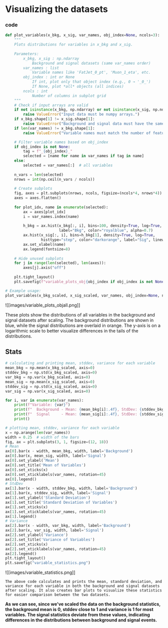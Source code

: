 # Visualizing the datasets
### code

```python
def plot_variables(x_bkg, x_sig, var_names, obj_index=None, ncols=3):
    """
    Plots distributions for variables in x_bkg and x_sig.
    
    Parameters:
        x_bkg, x_sig : np.ndarray
            Background and signal datasets (same var_names order)
        var_names : list
            Variable names like 'FatJet_0_pt', 'Muon_1_eta', etc.
        obj_index : int or None
            If int, plot only that object index (e.g., 0 → '_0_')
            If None, plot *all* objects (all indices)
        ncols : int
            Number of columns in subplot grid
    """
    # Check if input arrays are valid
    if not isinstance(x_bkg, np.ndarray) or not isinstance(x_sig, np.ndarray):
        raise ValueError("Input data must be numpy arrays.")
    if x_bkg.shape[1] != x_sig.shape[1]:
        raise ValueError("Background and signal data must have the same number of features.")
    if len(var_names) != x_bkg.shape[1]:
        raise ValueError("Variable names must match the number of features in the data.")

    # Filter variable names based on obj_index
    if obj_index is not None:
        tag = f"_{obj_index}_"
        selected = [name for name in var_names if tag in name]
    else:
        selected = var_names[:]  # all variables
    
    n_vars = len(selected)
    nrows = int(np.ceil(n_vars / ncols))
    
    # Create subplots
    fig, axes = plt.subplots(nrows, ncols, figsize=(ncols*4, nrows*4))
    axes = axes.flatten()
    
    for plot_idx, name in enumerate(selected):
        ax = axes[plot_idx]
        i = var_names.index(name)
        
        h_bkg = ax.hist(x_bkg[:, i], bins=100, density=True, log=True, 
                        label="Bkg", color="royalblue", alpha=0.7)
        ax.hist(x_sig[:, i], bins=h_bkg[1], density=True, log=True, 
                histtype="step", color="darkorange", label="Sig", linewidth=1.3)
        ax.set_xlabel(name)
        ax.legend(fontsize=8)
    
    # Hide unused subplots
    for j in range(len(selected), len(axes)):
        axes[j].axis("off")
    
    plt.tight_layout()
    plt.savefig(f"variable_plots_obj{obj_index if obj_index is not None else 'all'}.png")

# Example usage:
plot_variables(x_bkg_scaled, x_sig_scaled, var_names, obj_index=None, ncols=4)
```

![[images/variable_plots_objall.png]]

These plots show the distributions of all variables in the background and signal datasets after scaling. The background distributions are shown in blue, while the signal distributions are overlaid in orange. The y-axis is on a logarithmic scale to better visualize differences in the tails of the distributions.

## Stats
```python
# calculating and printing mean, stddev, variance for each variable
mean_bkg = np.mean(x_bkg_scaled, axis=0)
stddev_bkg = np.std(x_bkg_scaled, axis=0)
var_bkg = np.var(x_bkg_scaled, axis=0)  
mean_sig = np.mean(x_sig_scaled, axis=0)
stddev_sig = np.std(x_sig_scaled, axis=0)
var_sig = np.var(x_sig_scaled, axis=0)

for i, var in enumerate(var_names):
    print(f"Variable: {var}")
    print(f"  Background - Mean: {mean_bkg[i]:.4f}, StdDev: {stddev_bkg[i]:.4f}, Variance: {var_bkg[i]:.4f}")
    print(f"  Signal     - Mean: {mean_sig[i]:.4f}, StdDev: {stddev_sig[i]:.4f}, Variance: {var_sig[i]:.4f}")
    print()

# plotting mean, stddev, variance for each variable
x = np.arange(len(var_names))
width = 0.25  # width of the bars
fig, ax = plt.subplots(3, 1, figsize=(12, 18))
# Mean
ax[0].bar(x - width, mean_bkg, width, label='Background')
ax[0].bar(x, mean_sig, width, label='Signal')
ax[0].set_ylabel('Mean')
ax[0].set_title('Mean of Variables')
ax[0].set_xticks(x)
ax[0].set_xticklabels(var_names, rotation=45)
ax[0].legend()
# StdDev
ax[1].bar(x - width, stddev_bkg, width, label='Background')
ax[1].bar(x, stddev_sig, width, label='Signal')
ax[1].set_ylabel('Standard Deviation')
ax[1].set_title('Standard Deviation of Variables')
ax[1].set_xticks(x)
ax[1].set_xticklabels(var_names, rotation=45)
ax[1].legend()
# Variance
ax[2].bar(x - width, var_bkg, width, label='Background')
ax[2].bar(x, var_sig, width, label='Signal')
ax[2].set_ylabel('Variance')
ax[2].set_title('Variance of Variables')
ax[2].set_xticks(x)
ax[2].set_xticklabels(var_names, rotation=45)
ax[2].legend()
plt.tight_layout()
plt.savefig("variable_statistics.png")
```
![[images/variable_statistics.png]]

    The above code calculates and prints the mean, standard deviation, and variance for each variable in both the background and signal datasets after scaling. It also creates bar plots to visualize these statistics for easier comparison between the two datasets.

**As we can see, since we've scaled the data on the background statistics, the background mean is 0, stddev close to 1 and variance is 1 for most variables. The signal statistics deviate from these values, indicating differences in the distributions between background and signal events.**